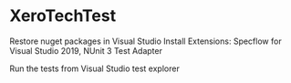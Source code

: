 # XeroTechTest

Restore nuget packages in Visual Studio
Install Extensions:
  Specflow for Visual Studio 2019,
  NUnit 3 Test Adapter
  
Run the tests from Visual Studio test explorer
